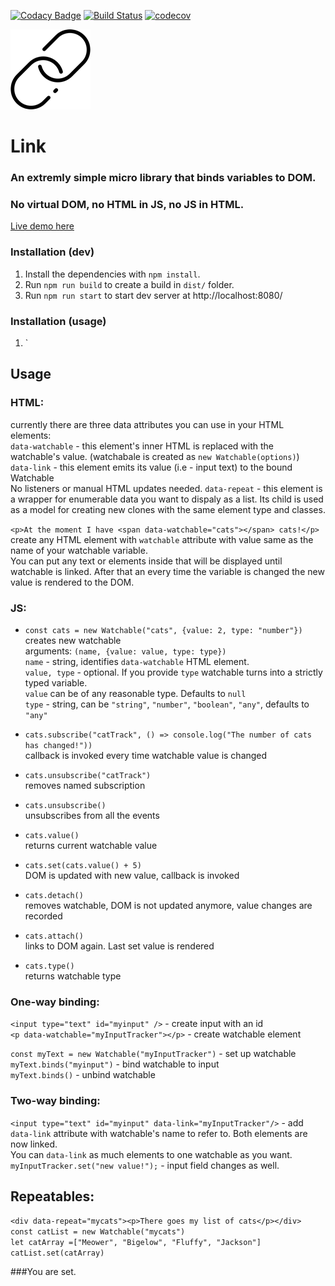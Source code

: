 [![Codacy Badge](https://api.codacy.com/project/badge/Grade/d76a5963342e443bae700ac345907ba9)](https://www.codacy.com/app/spbeat/link?utm_source=github.com&amp;utm_medium=referral&amp;utm_content=tomkallen/link&amp;utm_campaign=Badge_Grade)
[![Build Status](https://travis-ci.org/tomkallen/link.svg?branch=master)](https://travis-ci.org/tomkallen/link)
[![codecov](https://codecov.io/gh/tomkallen/link/branch/master/graph/badge.svg)](https://codecov.io/gh/tomkallen/link)


![](./link.png)
# Link  
### An extremly simple micro library that binds variables to DOM.  
### No virtual DOM, no HTML in JS, no JS in HTML.  

[Live demo here](https://tomkallen.github.io/link/)  

### Installation (dev)

1. Install the dependencies with `npm install`.
2. Run `npm run build` to create a build in `dist/` folder.
3. Run `npm run start` to start dev server at http://localhost:8080/

### Installation (usage)

1. `<script src="./dist/main.bundle.js"></script>
## Usage

### HTML:  
currently there are three data attributes you can use in your HTML elements:  
`data-watchable` - this element's inner HTML is replaced with the watchable's value. (watchabale is created as `new Watchable(options)`)    
`data-link` - this element emits its value (i.e - input text) to the bound Watchable  
No listeners or manual HTML updates needed. 
`data-repeat` - this element is a wrapper for enumerable data you want to dispaly as a list. Its child
is used as a model for creating new clones with the same element type and classes.   

`<p>At the moment I have <span data-watchable="cats"></span> cats!</p>`  
create any HTML element with `watchable` attribute with value same as the name of your watchable variable.  
You can put any text or elements inside that will be displayed until watchable is linked. After that an every time the variable is changed the new value is rendered to the DOM.   

### JS: 
- `const cats = new Watchable("cats", {value: 2, type: "number"})`  
creates new watchable  
arguments: `(name, {value: value, type: type})`  
`name` - string, identifies `data-watchable` HTML element.    
`value, type` - optional.  If you provide `type` watchable turns into a strictly typed variable.     
`value` can be of any reasonable type. Defaults to `null`  
`type` - string, can be `"string"`, `"number"`, `"boolean"`, `"any"`, defaults to `"any"`  

- `cats.subscribe("catTrack", () => console.log("The number of cats has changed!"))`  
callback is invoked every time watchable value is changed  
- `cats.unsubscribe("catTrack")`  
removes named subscription  
- `cats.unsubscribe()`  
unsubscribes from all the events  

- `cats.value()`  
returns current watchable value  
- `cats.set(cats.value() + 5)`  
DOM is updated with new value, callback is invoked  

- `cats.detach()`  
removes watchable, DOM is not updated anymore, value changes are recorded  
- `cats.attach()`  
links to DOM again. Last set value is rendered   

- `cats.type()`  
returns watchable type

### One-way binding:  
`<input type="text" id="myinput" />` - create input with an id  
`<p data-watchable="myInputTracker"></p>` - create watchable element   
  
`const myText = new Watchable("myInputTracker")` - set up watchable  
`myText.binds("myinput")` - bind watchable to input  
`myText.binds()` - unbind watchable  

### Two-way binding:
`<input type="text" id="myinput" data-link="myInputTracker"/>` - add `data-link` attribute with watchable's name to refer to. Both elements are now linked.  
You can `data-link` as much elements to one watchable as you want.   
`myInputTracker.set("new value!");` - input field changes as well.  

## Repeatables:  
`<div data-repeat="mycats"><p>There goes my list of cats</p></div>`  
`const catList = new Watchable("mycats")`  
`let catArray =["Meower", "Bigelow", "Fluffy", "Jackson"]`  
`catList.set(catArray)`  

###You are set.

